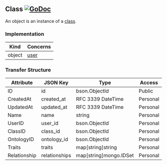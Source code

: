 
Class [![GoDoc](https://godoc.org/github.com/elos/data?status.svg)](https://godoc.org/github.com/elos/models#Class)
--------

An object is an instance of a [class](class.md).

### Implementation
| Kind       | Concerns        |
| ---------- | --------------- |
| object     | [user](user.md) |

### Transfer Structure
| Attribute       | JSON Key          | Type                                        | Access    |
| --------------- | ----------------- | ------------------------------------------- | --------- |
| ID              | id                | bson.ObjectId                               | Public    |
| CreatedAt       | created_at        | RFC 3339 DateTime                           | Personal  |
| UpdatedAt       | updated_at        | RFC 3339 DateTime                           | Personal  |
| Name            | name              | string                                      | Personal  |
| UserID          | user_id           | bson.ObjectId                               | Personal  |
| ClassID         | class_id          | bson.ObjectId                               | Personal  |
| OntologyID      | ontology_id       | bson.ObjectId                               | Personal  |
| Traits          | traits            | map[string]string                           | Personal  |
| Relationship    | relationships     | map[string]mongo.IDSet                      | Personal  |
